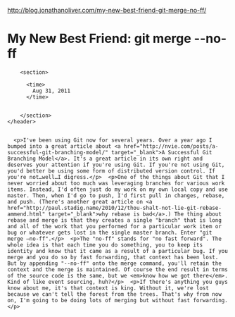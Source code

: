 <a href="http://blog.jonathanoliver.com/my-new-best-friend-git-merge-no-ff/">http://blog.jonathanoliver.com/my-new-best-friend-git-merge-no-ff/</a><div id="articleHeader"><h1>My New Best Friend: git merge  --no-ff</h1></div>
        

        <section>
        
          <time>
            Aug 31, 2011
          </time>
        
         
        </section>
    </header>

    
      <p>I've been using Git now for several years. Over a year ago I bumped into a great article about <a href="http://nvie.com/posts/a-successful-git-branching-model/" target="_blank">A Successful Git Branching Model</a>. It's a great article in its own right and deserves your attention if you're using Git. If you're not using Git, you'd better be using some form of distributed version control. If you're not…well…I digress.</p>  <p>One of the things about Git that I never worried about too much was leveraging branches for various work items. Instead, I'd often just do my work on my own local copy and use master. Then, when I'd go to push, I'd first pull in changes, rebase, and push. (There's another great article on <a href="http://paul.stadig.name/2010/12/thou-shalt-not-lie-git-rebase-ammend.html" target="_blank">why rebase is bad</a>.) The thing about rebase and merge is that they creates a single "branch" that is long and all of the work that you performed for a particular work item or bug or whatever gets lost in the single master branch. Enter "git merge –no-ff".</p>  <p>The "no-ff" stands for "no fast forward". The whole idea is that each time you do something, you to keep its identity and know that it came as a result of a particular bug. If you merge and you do so by fast forwarding, that context has been lost. But by appending "--no-ff" onto the merge command, you'll retain the context and the merge is maintained. Of course the end result in terms of the source code is the same, but we <em>know how we got there</em>. Kind of like event sourcing, huh?</p>  <p>If there's anything you guys know about me, it's that context is king. Without it, we're lost because we can't tell the forest from the trees. That's why from now on, I'm going to be doing lots of merging but without fast forwarding.</p>

    